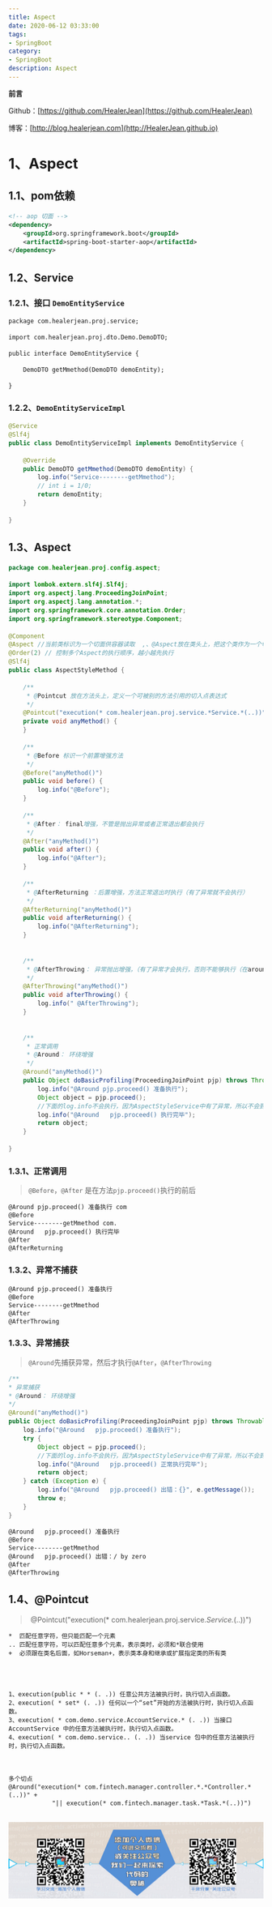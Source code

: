 ```yaml
---
title: Aspect
date: 2020-06-12 03:33:00
tags: 
- SpringBoot
category: 
- SpringBoot
description: Aspect
---
```


**前言**     

 Github：[https://github.com/HealerJean](https://github.com/HealerJean)         

 博客：[http://blog.healerjean.com](http://HealerJean.github.io)          



# 1、Aspect

## 1.1、pom依赖

```xml
<!-- aop 切面 -->
<dependency>
    <groupId>org.springframework.boot</groupId>
    <artifactId>spring-boot-starter-aop</artifactId>
</dependency>
```



## 1.2、Service 

### 1.2.1、接口 `DemoEntityService`

```
package com.healerjean.proj.service;

import com.healerjean.proj.dto.Demo.DemoDTO;

public interface DemoEntityService {

    DemoDTO getMmethod(DemoDTO demoEntity);

}

```

### 1.2.2、`DemoEntityServiceImpl`

```java
@Service
@Slf4j
public class DemoEntityServiceImpl implements DemoEntityService {

    @Override
    public DemoDTO getMmethod(DemoDTO demoEntity) {
        log.info("Service--------getMmethod");
        // int i = 1/0;
        return demoEntity;
    }

}

```



## 1.3、Aspect

```java
package com.healerjean.proj.config.aspect;

import lombok.extern.slf4j.Slf4j;
import org.aspectj.lang.ProceedingJoinPoint;
import org.aspectj.lang.annotation.*;
import org.springframework.core.annotation.Order;
import org.springframework.stereotype.Component;

@Component
@Aspect //当前类标识为一个切面供容器读取  ,、@Aspect放在类头上，把这个类作为一个切面。
@Order(2) // 控制多个Aspect的执行顺序，越小越先执行
@Slf4j
public class AspectStyleMethod {

    /**
     * @Pointcut 放在方法头上，定义一个可被别的方法引用的切入点表达式
     */
    @Pointcut("execution(* com.healerjean.proj.service.*Service.*(..))")
    private void anyMethod() {
    }

    /**
     * @Before 标识一个前置增强方法
     */
    @Before("anyMethod()")
    public void before() {
        log.info("@Before");
    }

    /**
     * @After： final增强，不管是抛出异常或者正常退出都会执行
     */
    @After("anyMethod()")
    public void after() {
        log.info("@After");
    }

    /**
     * @AfterReturning ：后置增强，方法正常退出时执行（有了异常就不会执行）
     */
    @AfterReturning("anyMethod()")
    public void afterReturning() {
        log.info("@AfterReturning");
    }


    /**
     * @AfterThrowing： 异常抛出增强，（有了异常才会执行，否则不能够执行（在around异常处理之前执行））
     */
    @AfterThrowing("anyMethod()")
    public void afterThrowing() {
        log.info(" @AfterThrowing");
    }


    /**
     * 正常调用
     * @Around： 环绕增强
     */
    @Around("anyMethod()")
    public Object doBasicProfiling(ProceedingJoinPoint pjp) throws Throwable {
        log.info("@Around pjp.proceed() 准备执行");
        Object object = pjp.proceed();
        //下面的log.info不会执行，因为AspectStyleService中有了异常，所以不会到这一步
        log.info("@Around   pjp.proceed() 执行完毕");
        return object;
    }

}

```

### 1.3.1、正常调用

> `@Before`，`@After` 是在方法`pjp.proceed()`执行的前后

```
@Around pjp.proceed() 准备执行 com
@Before
Service--------getMmethod com.
@Around   pjp.proceed() 执行完毕
@After
@AfterReturning 
```



### 1.3.2、异常不捕获

```
@Around pjp.proceed() 准备执行 
@Before 
Service--------getMmethod 
@After 
@AfterThrowing 
```



### 1.3.3、异常捕获

> `@Around`先捕获异常，然后才执行`@After`，`@AfterThrowing `

```java
/**
* 异常捕获
* @Around： 环绕增强
*/
@Around("anyMethod()")
public Object doBasicProfiling(ProceedingJoinPoint pjp) throws Throwable {
    log.info("@Around   pjp.proceed() 准备执行");
    try {
        Object object = pjp.proceed();
        //下面的log.info不会执行，因为AspectStyleService中有了异常，所以不会到这一步
        log.info("@Around   pjp.proceed() 正常执行完毕");
        return object;
    } catch (Exception e) {
        log.info("@Around   pjp.proceed() 出错：{}", e.getMessage());
        throw e;
    }
}
```



```
@Around   pjp.proceed() 准备执行 
@Before
Service--------getMmethod 
@Around   pjp.proceed() 出错：/ by zero 
@After 
@AfterThrowing 
```



## 1.4、@Pointcut

> ​    @Pointcut("execution(* com.healerjean.proj.service.*Service.*(..))")

```
*  匹配任意字符，但只能匹配一个元素
.. 匹配任意字符，可以匹配任意多个元素，表示类时，必须和*联合使用
+  必须跟在类名后面，如Horseman+，表示类本身和继承或扩展指定类的所有类




1、execution(public * * (. .)) 任意公共方法被执行时，执行切入点函数。 
2、execution( * set* (. .)) 任何以一个“set”开始的方法被执行时，执行切入点函数。 
3、execution( * com.demo.service.AccountService.* (. .)) 当接口AccountService 中的任意方法被执行时，执行切入点函数。 
4、execution( * com.demo.service.. (. .)) 当service 包中的任意方法被执行时，执行切入点函数。 



多个切点
@Around("execution(* com.fintech.manager.controller.*.*Controller.*(..))" +
            "|| execution(* com.fintech.manager.task.*Task.*(..))")
            
```



















![ContactAuthor](https://raw.githubusercontent.com/HealerJean/HealerJean.github.io/master/assets/img/artical_bottom.jpg)





<link rel="stylesheet" href="https://unpkg.com/gitalk/dist/gitalk.css">

<script src="https://unpkg.com/gitalk@latest/dist/gitalk.min.js"></script> 
<div id="gitalk-container"></div>    
 <script type="text/javascript">
    var gitalk = new Gitalk({
		clientID: `1d164cd85549874d0e3a`,
		clientSecret: `527c3d223d1e6608953e835b547061037d140355`,
		repo: `HealerJean.github.io`,
		owner: 'HealerJean',
		admin: ['HealerJean'],
		id: 'XUGPtqHMgNkAQ1fp',
    });
    gitalk.render('gitalk-container');
</script> 

